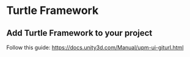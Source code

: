 # Turtle Framework

## Add Turtle Framework to your project

Follow this guide: https://docs.unity3d.com/Manual/upm-ui-giturl.html
